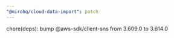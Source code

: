 ```yaml
---
"@mirohq/cloud-data-import": patch
---
```


chore(deps): bump @aws-sdk/client-sns from 3.609.0 to 3.614.0
